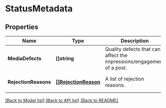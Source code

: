 # StatusMetadata

## Properties
Name | Type | Description | Notes
------------ | ------------- | ------------- | -------------
**MediaDefects** | **[]string** | Quality defects that can affect the impressions/engagement of a post. | [optional] [default to null]
**RejectionReasons** | [**[]RejectionReason**](RejectionReason.md) | A list of rejection reasons. | [optional] [default to null]

[[Back to Model list]](../README.md#documentation-for-models) [[Back to API list]](../README.md#documentation-for-api-endpoints) [[Back to README]](../README.md)

